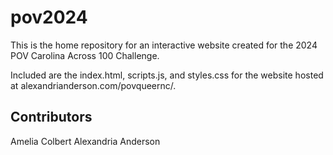 # pov2024

This is the home repository for an interactive website created for the 2024 POV Carolina Across 100 Challenge.

Included are the index.html, scripts.js, and styles.css for the website hosted at alexandrianderson.com/povqueernc/.


## Contributors

Amelia Colbert
Alexandria Anderson
